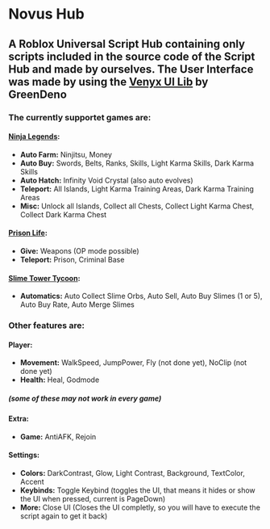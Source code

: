 # Novus Hub
## A Roblox Universal Script Hub containing only scripts included in the source code of the Script Hub and made by ourselves. The User Interface was made by using the [**Venyx UI Lib**](https://github.com/GreenDeno/Venyx-UI-Library) by GreenDeno

### The currently supportet games are:

#### [Ninja Legends](https://web.roblox.com/games/3956818381/Ninja-Legends):

- **Auto Farm:** Ninjitsu, Money
- **Auto Buy:** Swords, Belts, Ranks, Skills, Light Karma Skills, Dark Karma Skills
- **Auto Hatch:** Infinity Void Crystal (also auto evolves)
- **Teleport:** All Islands, Light Karma Training Areas, Dark Karma Training Areas
- **Misc:** Unlock all Islands, Collect all Chests, Collect Light Karma Chest, Collect Dark Karma Chest

#### [Prison Life](https://web.roblox.com/games/155615604/Prison-Life-Cars-fixed):

- **Give:** Weapons (OP mode possible)
- **Teleport:** Prison, Criminal Base

#### [Slime Tower Tycoon](https://web.roblox.com/games/10675066724/Slime-Tower-Tycoon-NEW):

- **Automatics:** Auto Collect Slime Orbs, Auto Sell, Auto Buy Slimes (1 or 5), Auto Buy Rate, Auto Merge Slimes

### Other features are:

#### Player:

- **Movement:** WalkSpeed, JumpPower, Fly (not done yet), NoClip (not done yet)
- **Health:** Heal, Godmode
##### (some of these may not work in every game)

#### Extra:

- **Game:** AntiAFK, Rejoin

#### Settings:

- **Colors:** DarkContrast, Glow, Light Contrast, Background, TextColor, Accent
- **Keybinds:** Toggle Keybind (toggles the UI, that means it hides or show the UI when pressed, current is PageDown)
- **More:** Close UI (Closes the UI completly, so you will have to execute the script again to get it back)


